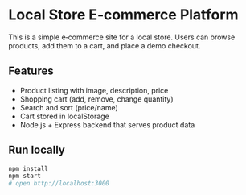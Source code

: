 # Local Store E‑commerce Platform

This is a simple e‑commerce site for a local store. Users can browse products, add them to a cart, and place a demo checkout.

## Features
- Product listing with image, description, price
- Shopping cart (add, remove, change quantity)
- Search and sort (price/name)
- Cart stored in localStorage
- Node.js + Express backend that serves product data

## Run locally
```bash
npm install
npm start
# open http://localhost:3000
```
